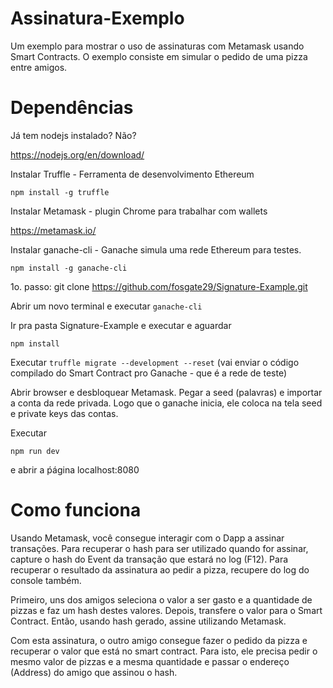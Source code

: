 # Assinatura-Exemplo
Um exemplo para mostrar o uso de assinaturas com Metamask usando Smart Contracts. O exemplo consiste em simular o pedido de uma pizza entre amigos.

# Dependências
Já tem nodejs instalado? Não? 

https://nodejs.org/en/download/

Instalar Truffle - Ferramenta de desenvolvimento Ethereum

`npm install -g truffle`

Instalar Metamask - plugin Chrome para trabalhar com wallets

https://metamask.io/

Instalar ganache-cli - Ganache simula uma rede Ethereum para testes. 

`npm install -g ganache-cli`

1o. passo:
git clone https://github.com/fosgate29/Signature-Example.git

Abrir um novo terminal e executar `ganache-cli`

Ir pra pasta Signature-Example e executar e aguardar

`npm install`

Executar `truffle migrate --development --reset` (vai enviar o código compilado do Smart Contract pro Ganache - que é a rede de teste)

Abrir browser e desbloquear Metamask.
Pegar a seed (palavras) e importar a conta da rede privada. Logo que o ganache inicia, ele coloca na tela seed e private keys das contas.

Executar 

`npm run dev` 

e abrir a ṕágina localhost:8080

# Como funciona

Usando Metamask, você consegue interagir com o Dapp a assinar transações. Para recuperar o hash para ser utilizado quando for assinar, capture o hash do Event da transação que estará no log (F12). Para recuperar o resultado da assinatura ao pedir a pizza, recupere do log do console também.

Primeiro, uns dos amigos seleciona o valor a ser gasto e a quantidade de pizzas e faz um hash destes valores. Depois, transfere o valor para o Smart Contract.
Então, usando hash gerado, assine utilizando Metamask.

Com esta assinatura, o outro amigo consegue fazer o pedido da pizza e recuperar o valor que está no smart contract. Para isto, ele precisa pedir o mesmo valor de pizzas e a mesma quantidade e passar o endereço (Address) do amigo que assinou o hash.
